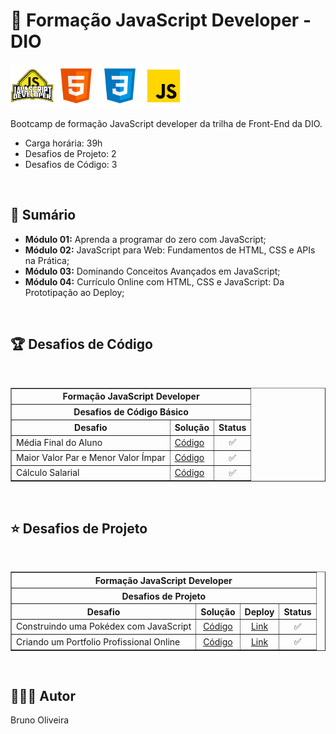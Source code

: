 # 📌 **Formação JavaScript Developer - DIO**

<img src="./assets/imagem/logo.webp" width="70" alt="Icone do Bootcamp JavaScript Developer"><img src="./assets/imagem/html.svg" width="70" alt="Icone HTML5"><img src="./assets/imagem/css.svg" width="70" alt="Icone CSS3"><img src="./assets/imagem/javascript.svg" width="70" alt="Icone JavaScript">

Bootcamp de formação JavaScript developer da trilha de Front-End da DIO.

- Carga horária: 39h
- Desafios de Projeto: 2
- Desafios de Código: 3

<br>

## 📎 **Sumário**
- **Módulo 01:** Aprenda a programar do zero com JavaScript;
- **Módulo 02:** JavaScript para Web: Fundamentos de HTML, CSS e APIs na Prática;
- **Módulo 03:** Dominando Conceitos Avançados em JavaScript;
- **Módulo 04:** Currículo Online com HTML, CSS e JavaScript: Da Prototipação ao Deploy;

<br>

## 🏆 **Desafios de Código**

<br>

<table border=1>
    <tr>
        <th colspan="3" style="text-align:center"><b>Formação JavaScript Developer</b></th>
    </tr>
    <tr>
        <th colspan="3" style="text-align:center">Desafios de Código Básico</th>
    </tr>
    <tr>
        <th style="text-align:center">Desafio</th>
        <th style="text-align:center">Solução</th>
        <th style="text-align:center">Status</th>
    </tr>
    <tr>
        <td>Média Final do Aluno</td>
        <td><a href="https://github.com/BrunoOliveira16/Formacao-JavaScript-Developer-DIO/tree/main/TRILHA-JAVASCRIPT-MODULO-01/DESAFIOS-DE-CODIGO/DesafioDeCodigo01" align="center">Código</a></td>
        <td align="center">✅</td>
    </tr>
    <tr>
        <td>Maior Valor Par e Menor Valor Ímpar</td>
        <td><a href="https://github.com/BrunoOliveira16/Formacao-JavaScript-Developer-DIO/tree/main/TRILHA-JAVASCRIPT-MODULO-01/DESAFIOS-DE-CODIGO/DesafioDeCodigo02" align="center">Código</a></td>
        <td align="center">✅</td>
    </tr>
    <tr>
        <td>Cálculo Salarial</td>
        <td><a href="https://github.com/BrunoOliveira16/Formacao-JavaScript-Developer-DIO/tree/main/TRILHA-JAVASCRIPT-MODULO-01/DESAFIOS-DE-CODIGO/DesafioDeCodigo03" align="center">Código</a></td>
        <td align="center">✅</td>
    </tr>
</table>

<br>

## ⭐ **Desafios de Projeto**

<br>

<table border=1>
    <tr>
        <th colspan="4" style="text-align:center"><b>Formação JavaScript Developer</b></th>
    </tr>
    <tr>
        <th colspan="4" style="text-align:center">Desafios de Projeto</th>
    </tr>
    <tr>
        <th style="text-align:center">Desafio</th>
        <th style="text-align:center">Solução</th>
        <th style="text-align:center">Deploy</th>
        <th style="text-align:center">Status</th>
    </tr>
    <tr>
        <td>Construindo uma Pokédex com JavaScript</td>
        <td align="center"><a href="https://github.com/BrunoOliveira16/Formacao-JavaScript-Developer-DIO/tree/main/TRILHA-JAVASCRIPT-MODULO-02/DESAFIO-DE-PROJETO">Código</a></td>
        <td align="center"><a href="https://brunooliveira16.github.io/Formacao-JavaScript-Developer-DIO/TRILHA-JAVASCRIPT-MODULO-02/DESAFIO-DE-PROJETO/index.html">Link</a></td>
        <td align="center">✅</td>
    </tr>
    <tr>
        <td>Criando um Portfolio Profissional Online</td>
        <td align="center"><a href="https://github.com/BrunoOliveira16/Formacao-JavaScript-Developer-DIO/tree/main/TRILHA-JAVASCRIPT-MODULO-04">Código</a></td>
        <td align="center"><a href="https://brunooliveira16.github.io/Formacao-JavaScript-Developer-DIO/TRILHA-JAVASCRIPT-MODULO-04/index.html">Link</a></td>
        <td align="center">✅</td>
    </tr>
</table>

<br>

## 🙋🏻‍♂️ **Autor**
Bruno Oliveira